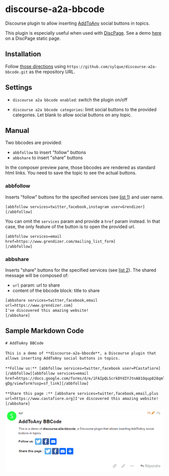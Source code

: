 # discourse-a2a-bbcode

Discourse plugin to allow inserting [AddToAny](https://www.addtoany.com/) 
social buttons in topics.

This plugin is especially useful when used with
[DiscPage](https://github.com/sylque/discpage). See a demo 
[here](https://www.castafiore.org/t/46) on a DiscPage static page.

## Installation

Follow 
[those directions](https://meta.discourse.org/t/install-plugins-in-discourse/19157) 
using `https://github.com/sylque/discourse-a2a-bbcode.git` as the repository URL.

## Settings

- `discourse a2a bbcode enabled`: switch the plugin on/off

- `discourse a2a bbcode categories`: limit social buttons to the provided 
  categories. Let blank to allow social buttons on any topic.

## Manual

Two bbcodes are provided: 
* `abbfollow` to insert "follow" buttons
* `abbshare` to insert "share" buttons

In the composer preview pane, those bbcodes are rendered as standard html 
links. You need to save the topic to see the actual buttons.

### abbfollow

Inserts "follow" buttons for the specified services (see 
[list 1](https://www.addtoany.com/buttons/customize/follow_buttons)) and user 
name.

```
[abbfollow services=twitter,facebook,instagram user=Grendizer]
[/abbfollow]
```

You can omit the `services` param and provide a `href` param instead. In 
that case, the only feature of the button is to open the provided url.

```
[abbfollow services=email href=https://www.grendizer.com/mailing_list_form]
[/abbfollow]
```

### abbshare

Inserts "share" buttons for the specified services (see 
[list 2](https://www.addtoany.com/services/)). The shared message will be composed 
of:
- `url` param: url to share
- content of the bbcode block: title to share

```
[abbshare services=twitter,facebook,email url=https://www.grendizer.com]
I've discovered this amazing website!
[/abbshare]
```


## Sample Markdown Code

```
# AddToAny BBCode

This is a demo of **discourse-a2a-bbocde**, a Discourse plugin that allows inserting AddToAny social buttons in topics.

**Follow us:** [abbfollow services=twitter,facebook user=PCastafiore][/abbfollow][abbfollow services=email href=https://docs.google.com/forms/d/e/1FAIpQLScrkDYdIYJtnA81Oqup828qmlHIv6oTvSE6rAczwB2gsx-gDg/viewform?usp=sf_link][/abbfollow]

**Share this page :** [abbshare services=twitter,facebook,email,plus url=https://www.castafiore.org]I've discovered this amazing website![/abbshare]
```

![](screenshot.png)
